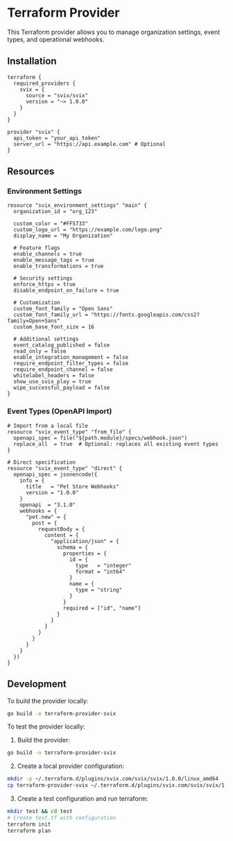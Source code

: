 # Terraform Provider

This Terraform provider allows you to manage organization settings, event types, and operational webhooks.

## Installation

```hcl
terraform {
  required_providers {
    svix = {
      source = "svix/svix"
      version = "~> 1.0.0"
    }
  }
}

provider "svix" {
  api_token = "your_api_token"
  server_url = "https://api.example.com" # Optional
}
```

## Resources

### Environment Settings

```hcl
resource "svix_environment_settings" "main" {
  organization_id = "org_123"
  
  custom_color = "#FF5733"
  custom_logo_url = "https://example.com/logo.png"
  display_name = "My Organization"
  
  # Feature flags
  enable_channels = true
  enable_message_tags = true
  enable_transformations = true
  
  # Security settings
  enforce_https = true
  disable_endpoint_on_failure = true
  
  # Customization
  custom_font_family = "Open Sans"
  custom_font_family_url = "https://fonts.googleapis.com/css2?family=Open+Sans"
  custom_base_font_size = 16
  
  # Additional settings
  event_catalog_published = false
  read_only = false
  enable_integration_management = false
  require_endpoint_filter_types = false
  require_endpoint_channel = false
  whitelabel_headers = false
  show_use_svix_play = true
  wipe_successful_payload = false
}
```

### Event Types (OpenAPI Import)

```hcl
# Import from a local file
resource "svix_event_type" "from_file" {
  openapi_spec = file("${path.module}/specs/webhook.json")
  replace_all  = true  # Optional: replaces all existing event types
}

# Direct specification
resource "svix_event_type" "direct" {
  openapi_spec = jsonencode({
    info = {
      title   = "Pet Store Webhooks"
      version = "1.0.0"
    }
    openapi  = "3.1.0"
    webhooks = {
      "pet.new" = {
        post = {
          requestBody = {
            content = {
              "application/json" = {
                schema = {
                  properties = {
                    id = {
                      type   = "integer"
                      format = "int64"
                    }
                    name = {
                      type = "string"
                    }
                  }
                  required = ["id", "name"]
                }
              }
            }
          }
        }
      }
    }
  })
}
```

## Development

To build the provider locally:

```bash
go build -o terraform-provider-svix
```

To test the provider locally:

1. Build the provider:
```bash
go build -o terraform-provider-svix
```

2. Create a local provider configuration:
```bash
mkdir -p ~/.terraform.d/plugins/svix.com/svix/svix/1.0.0/linux_amd64
cp terraform-provider-svix ~/.terraform.d/plugins/svix.com/svix/svix/1.0.0/linux_amd64/
```

3. Create a test configuration and run terraform:
```bash
mkdir test && cd test
# Create test.tf with configuration
terraform init
terraform plan
```
```
